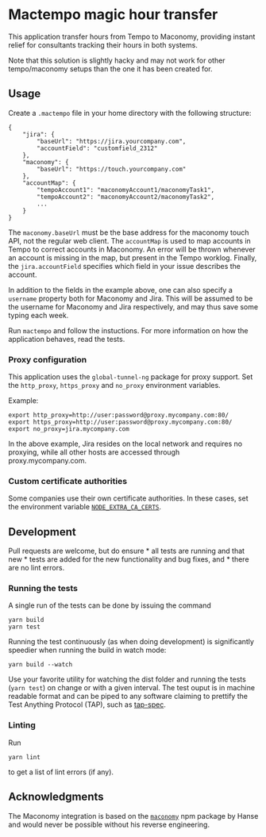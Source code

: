 # Mactempo magic hour transfer

This application transfer hours from Tempo to Maconomy, providing instant
relief for consultants tracking their hours in both systems.

Note that this solution is slightly hacky and may not work for other
tempo/maconomy setups than the one it has been created for.


## Usage

Create a `.mactempo` file in your home directory with the following structure:
```
{
    "jira": {
        "baseUrl": "https://jira.yourcompany.com",
        "accountField": "customfield_2312"
    },
    "maconomy": {
        "baseUrl": "https://touch.yourcompany.com"
    },
    "accountMap": {
        "tempoAccount1": "maconomyAccount1/maconomyTask1",
        "tempoAccount2": "maconomyAccount2/maconomyTask2",
        ...
    }
}
```

The `maconomy.baseUrl` must be the base address for the maconomy touch API, not
the regular web client. The `accountMap` is used to map accounts in Tempo to
correct accounts in Maconomy. An error will be thrown whenever an account is
missing in the map, but present in the Tempo worklog. Finally, the
`jira.accountField` specifies which field in your issue describes the account.

In addition to the fields in the example above, one can also specify a
`username` property both for Maconomy and Jira. This will be assumed to be the
username for Maconomy and Jira respectively, and may thus save some typing each
week.

Run `mactempo` and follow the instuctions. For more information on how the
application behaves, read the tests.

### Proxy configuration

This application uses the `global-tunnel-ng` package for proxy support. Set the
`http_proxy`, `https_proxy` and `no_proxy` environment variables.

Example:
```
export http_proxy=http://user:password@proxy.mycompany.com:80/
export https_proxy=http://user:password@proxy.mycompany.com:80/
export no_proxy=jira.mycompany.com
```

In the above example, Jira resides on the local network and requires no
proxying, while all other hosts are accessed through proxy.mycompany.com.


### Custom certificate authorities

Some companies use their own certificate authorities. In these cases, set the
environment variable
[`NODE_EXTRA_CA_CERTS`](https://nodejs.org/api/cli.html#cli_node_extra_ca_certs_file).

## Development

Pull requests are welcome, but do ensure
    * all tests are running and that new
    * tests are added for the new functionality and bug fixes, and
    * there are no lint errors.

### Running the tests

A single run of the tests can be done by issuing the command
```
yarn build
yarn test
```

Running the test continuously (as when doing development) is significantly
speedier when running the build in watch mode:
```
yarn build --watch
```
Use your favorite utility for watching the dist folder and running the tests
(`yarn test`) on change or with a given interval. The test ouput is in machine
readable format and can be piped to any software claiming to prettify the Test
Anything Protocol (TAP), such as
[tap-spec](https://github.com/scottcorgan/tap-spec).

### Linting

Run
```
yarn lint
```
to get a list of lint errors (if any).

## Acknowledgments

The Maconomy integration is based on the
[`maconomy`](https://github.com/Hanse/maconomy) npm package by Hanse and
would never be possible without his reverse engineering.
